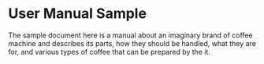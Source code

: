 # User Manual Sample

The sample document here is a manual about an imaginary brand of coffee machine and describes its parts, how they should be handled, what they are for, and various types of coffee that can be prepared by the it.
